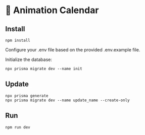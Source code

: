 # 📅 Animation Calendar

## Install

```
npm install
```

Configure your .env file based on the provided .env.example file.

Initialize the database:

```shell
npx prisma migrate dev --name init
```

## Update

```
npx prisma generate
npx prisma migrate dev --name update_name --create-only
```

## Run

```shell
npm run dev
```